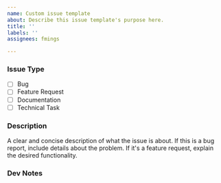 ```yaml
---
name: Custom issue template
about: Describe this issue template's purpose here.
title: ''
labels: ''
assignees: fmings

---
```


### **Issue Type**
- [ ] Bug
- [ ] Feature Request
- [ ] Documentation
- [ ] Technical Task

### **Description**
A clear and concise description of what the issue is about. If this is a bug report, include details about the problem. If it's a feature request, explain the desired functionality.

### **Dev Notes**
